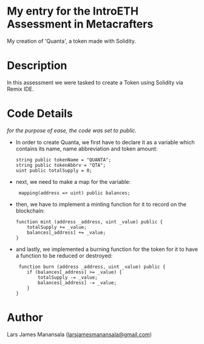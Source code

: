 # My entry for the IntroETH Assessment in Metacrafters
My creation of 'Quanta', a token made with Solidity.

# Description
In this assessment we were tasked to create a Token using Solidity via Remix IDE.

# Code Details
*for the purpose of ease, the code was set to public.*
- In order to create Quanta, we first have to declare it as a variable which contains its name, name abbreviation and token amount:

      string public tokenName = "QUANTA";
      string public tokenAbbrv = "QTA";
      uint public totalSupply = 0;

- next, we need to make a map for the variable:

       mapping(address => uint) public balances;

- then, we have to implement a minting function for it to record on the blockchain:

      function mint (address _address, uint _value) public {
          totalSupply += _value;
          balances[_address] += _value;
      }

- and lastly, we implemented a burning function for the token for it to have a function to be reduced or destroyed:

       function burn (address _address, uint _value) public {
          if (balances[_address] >= _value) {
              totalSupply -= _value;
              balances[_address] -= _value;
          }
      }

# Author
Lars James Manansala (larsjamesmanansala@gmail.com)
